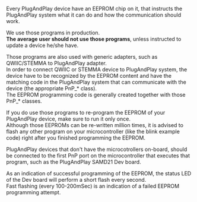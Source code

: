 Every PlugAndPlay device have an EEPROM chip on it, that instructs the PlugAndPlay system what it can do and how the communication should work.

We use those programs in production.\
**The average user should not use those programs**, unless instructed to update a device he/she have.

Those programs are also used with generic adapters, such as QWIIC/STEMMA to PlugAndPlay adapter.\
In order to connect QWIIC or STEMMA device to PlugAndPlay system, the device have to be recognized by the EEPROM content and have the matching code in the PlugAndPlay system that can communicate with the device (the appropriate PnP_* class).\
The EEPROM programming code is generally created together with those PnP_* classes.

If you do use those programs to re-program the EEPROM of your PlugAndPlay device, make sure to run it only once.\
Although those EEPROMs can be re-written million times, it is advised to flash any other program on your microcontroller (like the blink example code) right after you finished programming the EEPROM.

PlugAndPlay devices that don't have the microcotrollers on-board, should be connected to the first PnP port on the microcontroller that executes that program, such as the PlugAndPlay SAMD21 Dev board.

As an indication of successful programming of the EEPROM, the status LED of the Dev board will perform a short flash every second.\
Fast flashing (every 100-200mSec) is an indication of a failed EEPROM programming attempt.

